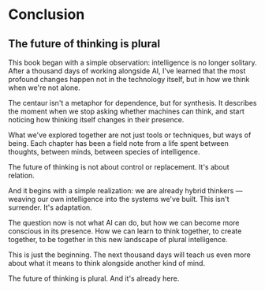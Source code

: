 # Conclusion

## The future of thinking is plural

This book began with a simple observation: intelligence is no longer solitary. After a thousand days of working alongside AI, I've learned that the most profound changes happen not in the technology itself, but in how we think when we're not alone.

The centaur isn't a metaphor for dependence, but for synthesis. It describes the moment when we stop asking whether machines can think, and start noticing how thinking itself changes in their presence.

What we've explored together are not just tools or techniques, but ways of being. Each chapter has been a field note from a life spent between thoughts, between minds, between species of intelligence.

The future of thinking is not about control or replacement. It's about relation.

And it begins with a simple realization: we are already hybrid thinkers — weaving our own intelligence into the systems we've built. This isn't surrender. It's adaptation.

The question now is not what AI can do, but how we can become more conscious in its presence. How we can learn to think together, to create together, to be together in this new landscape of plural intelligence.

This is just the beginning. The next thousand days will teach us even more about what it means to think alongside another kind of mind.

The future of thinking is plural. And it's already here.
